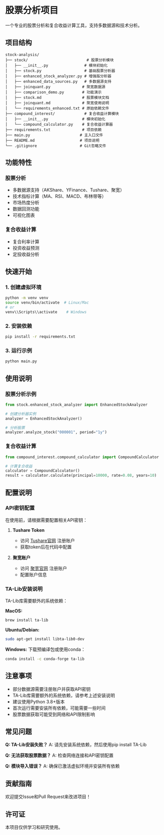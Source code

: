 # 股票分析项目

一个专业的股票分析和复合收益计算工具，支持多数据源和技术分析。

## 项目结构

```
stock-analysis/
├── stock/                          # 股票分析模块
│   ├── __init__.py                # 模块初始化
│   ├── stock.py                   # 基础股票分析器
│   ├── enhanced_stock_analyzer.py # 增强版分析器
│   ├── enhanced_data_sources.py   # 多数据源支持
│   ├── joinquant.py              # 聚宽数据源
│   ├── comparison_demo.py        # 功能演示
│   ├── stock.md                  # 股票模块文档
│   ├── joinquant.md              # 聚宽使用说明
│   └── requirements_enhanced.txt # 原始依赖文件
├── compound_interest/             # 复合收益计算模块
│   ├── __init__.py               # 模块初始化
│   └── compound_calculator.py    # 复合收益计算器
├── requirements.txt              # 项目依赖
├── main.py                      # 主入口文件
├── README.md                    # 项目说明
└── .gitignore                   # Git忽略文件
```

## 功能特性

### 股票分析
- 多数据源支持（AKShare、YFinance、Tushare、聚宽）
- 技术指标计算（MA、RSI、MACD、布林带等）
- 市场热度分析
- 数据回测功能
- 可视化图表

### 复合收益计算
- 复合利率计算
- 投资收益预测
- 定投收益分析

## 快速开始

### 1. 创建虚拟环境
```bash
python -m venv venv
source venv/bin/activate  # Linux/Mac
# or
venv\\Scripts\\activate    # Windows
```

### 2. 安装依赖
```bash
pip install -r requirements.txt
```

### 3. 运行示例
```bash
python main.py
```

## 使用说明

### 股票分析示例
```python
from stock.enhanced_stock_analyzer import EnhancedStockAnalyzer

# 创建分析器实例
analyzer = EnhancedStockAnalyzer()

# 分析股票
analyzer.analyze_stock("000001", period="1y")
```

### 复合收益计算
```python
from compound_interest.compound_calculator import CompoundCalculator

# 计算复合收益
calculator = CompoundCalculator()
result = calculator.calculate(principal=10000, rate=0.08, years=10)
```

## 配置说明

### API密钥配置
在使用前，请根据需要配置相关API密钥：

1. **Tushare Token**
   - 访问 [Tushare官网](https://tushare.pro/) 注册账户
   - 获取token后在代码中配置

2. **聚宽账户**
   - 访问 [聚宽官网](https://www.joinquant.com/) 注册账户
   - 配置账户信息

### TA-Lib安装说明
TA-Lib库需要额外的系统依赖：

**MacOS:**
```bash
brew install ta-lib
```

**Ubuntu/Debian:**
```bash
sudo apt-get install libta-lib0-dev
```

**Windows:**
下载预编译包或使用conda：
```bash
conda install -c conda-forge ta-lib
```

## 注意事项

- 部分数据源需要注册账户并获取API密钥
- TA-Lib库需要额外的系统依赖，请参考上述安装说明
- 建议使用Python 3.8+版本
- 首次运行需要安装所有依赖，可能需要一些时间
- 股票数据获取可能受到网络和API限制影响

## 常见问题

**Q: TA-Lib安装失败？**
A: 请先安装系统依赖，然后使用pip install TA-Lib

**Q: 无法获取股票数据？**
A: 检查网络连接和API密钥配置

**Q: 模块导入错误？**
A: 确保已激活虚拟环境并安装所有依赖

## 贡献指南

欢迎提交Issue和Pull Request来改进项目！

## 许可证

本项目仅供学习和研究使用。